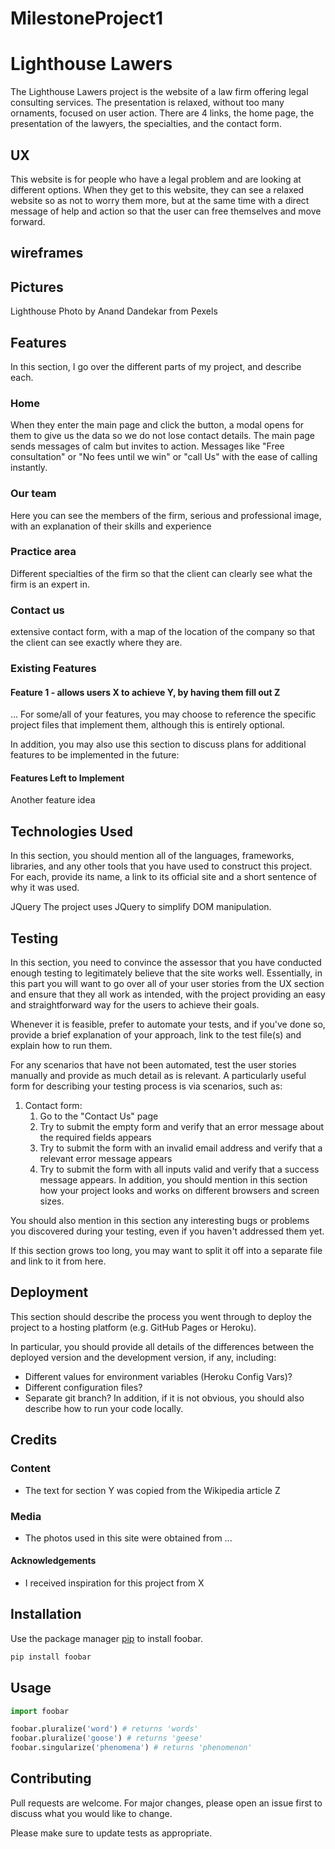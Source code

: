# MilestoneProject1

# Lighthouse Lawers

The Lighthouse Lawers project is the website of a law firm offering legal consulting services.
The presentation is relaxed, without too many ornaments, focused on user action.
There are 4 links, the home page, the presentation of the lawyers, the specialties, and the contact form.

## UX
This website is for people who have a legal problem and are looking at different options.
When they get to this website, they can see a relaxed website so as not to worry them more, 
but at the same time with a direct message of help and action so that the user can free themselves and move forward.


## wireframes






## Pictures

Lighthouse Photo by Anand Dandekar from Pexels


## Features
In this section, I go over the different parts of my project, and describe each.

### Home
When they enter the main page and click the button, a modal opens for them to give us the data so we do not lose contact details. The main page sends messages of calm but invites to action.
Messages like "Free consultation" or "No fees until we win" or "call Us" with the ease of calling instantly.

### Our team

Here you can see the members of the firm, serious and professional image,
with an explanation of their skills and experience

### Practice area

Different specialties of the firm so that the client can clearly see what the firm is an expert in.

### Contact us

extensive contact form, with a map of the location of the company so that the client can see exactly where they are.


### Existing Features
#### Feature 1 - allows users X to achieve Y, by having them fill out Z
...
For some/all of your features, you may choose to reference the specific project files that implement them, although this is entirely optional.

In addition, you may also use this section to discuss plans for additional features to be implemented in the future:

#### Features Left to Implement
Another feature idea
## Technologies Used
In this section, you should mention all of the languages, frameworks, libraries, and any other tools that you have used to construct this project. For each, provide its name, a link to its official site and a short sentence of why it was used.

JQuery
The project uses JQuery to simplify DOM manipulation.
## Testing
In this section, you need to convince the assessor that you have conducted enough testing to legitimately believe that the site works well. Essentially, in this part you will want to go over all of your user stories from the UX section and ensure that they all work as intended, with the project providing an easy and straightforward way for the users to achieve their goals.

Whenever it is feasible, prefer to automate your tests, and if you've done so, provide a brief explanation of your approach, link to the test file(s) and explain how to run them.

For any scenarios that have not been automated, test the user stories manually and provide as much detail as is relevant. A particularly useful form for describing your testing process is via scenarios, such as:

1. Contact form:
    1. Go to the "Contact Us" page
    2. Try to submit the empty form and verify that an error message about the required fields appears
    3. Try to submit the form with an invalid email address and verify that a relevant error message appears
    4. Try to submit the form with all inputs valid and verify that a success message appears.
In addition, you should mention in this section how your project looks and works on different browsers and screen sizes.

You should also mention in this section any interesting bugs or problems you discovered during your testing, even if you haven't addressed them yet.

If this section grows too long, you may want to split it off into a separate file and link to it from here.

## Deployment
This section should describe the process you went through to deploy the project to a hosting platform (e.g. GitHub Pages or Heroku).

In particular, you should provide all details of the differences between the deployed version and the development version, if any, including:

* Different values for environment variables (Heroku Config Vars)?
* Different configuration files?
* Separate git branch?
In addition, if it is not obvious, you should also describe how to run your code locally.

## Credits
### Content
* The text for section Y was copied from the Wikipedia article Z
### Media
* The photos used in this site were obtained from ...
#### Acknowledgements
* I received inspiration for this project from X

## Installation

Use the package manager [pip](https://pip.pypa.io/en/stable/) to install foobar.

```bash
pip install foobar
```

## Usage

```python
import foobar

foobar.pluralize('word') # returns 'words'
foobar.pluralize('goose') # returns 'geese'
foobar.singularize('phenomena') # returns 'phenomenon'
```

## Contributing
Pull requests are welcome. For major changes, please open an issue first to discuss what you would like to change.

Please make sure to update tests as appropriate.



